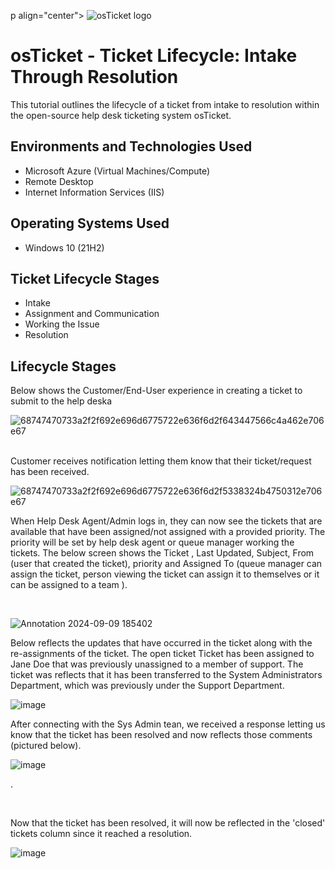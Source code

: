 p align="center">
<img src="https://i.imgur.com/Clzj7Xs.png" alt="osTicket logo"/>
</p>






<h1>osTicket - Ticket Lifecycle: Intake Through Resolution</h1>
This tutorial outlines the lifecycle of a ticket from intake to resolution within the open-source help desk ticketing system osTicket.<br />




<h2>Environments and Technologies Used</h2>

- Microsoft Azure (Virtual Machines/Compute)
- Remote Desktop
- Internet Information Services (IIS)

<h2>Operating Systems Used </h2>

- Windows 10</b> (21H2)

<h2>Ticket Lifecycle Stages</h2>

- Intake
- Assignment and Communication
- Working the Issue
- Resolution

<h2>Lifecycle Stages</h2>

<p>Below shows the Customer/End-User experience in creating a ticket to submit to the help deska

</p>
<p>



![68747470733a2f2f692e696d6775722e636f6d2f643447566c4a462e706e67](https://github.com/user-attachments/assets/539b3e2e-ee56-4458-9b08-aac83fabdac4)





<br />Customer receives notification letting them know that their ticket/request has been received.





![68747470733a2f2f692e696d6775722e636f6d2f5338324b4750312e706e67](https://github.com/user-attachments/assets/6e772270-0eb0-4f22-a86b-1d74478b5dfe)





</p>
<p>
When Help Desk Agent/Admin logs in, they can now see the tickets that are available that have been assigned/not assigned with a provided priority. The priority will be set by help desk agent or queue manager working the tickets. The below screen shows the Ticket , Last Updated, Subject, From (user that created the ticket), priority and Assigned To (queue manager can assign the ticket, person viewing the ticket can assign it to themselves or it can be assigned to a team ).
</p>
<br />

<p>
  
  ![Annotation 2024-09-09 185402](https://github.com/user-attachments/assets/1ed8626c-4db5-4769-832e-dbc99d3c08ca)








Below reflects the updates that have occurred in the ticket along with the re-assignments of the ticket. The open ticket Ticket  has been assigned to Jane Doe that was previously unassigned to a member of support. The ticket was reflects that it has been transferred to the System Administrators Department, which was previously under the Support Department.
















![image](https://github.com/user-attachments/assets/110c6b31-e195-4923-99ed-0e0aa9ceafbe)














After connecting with the Sys Admin tean, we received a response letting us know that the ticket has been resolved and now reflects those comments (pictured below).


</p>
<p>



  ![image](https://github.com/user-attachments/assets/a9da6ee0-a697-4338-8b14-2d56bc5697ab)

.
</p>
<br />

Now that the ticket has been resolved, it will now be reflected in the 'closed' tickets column since it reached a resolution.




![image](https://github.com/user-attachments/assets/3bec40aa-0da2-41a3-9764-6c24ddb6e8e6)




